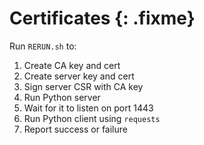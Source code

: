 # Certificates {: .fixme}

<p id="terms"></p>

Run `RERUN.sh` to:

1.  Create CA key and cert
2.  Create server key and cert
3.  Sign server CSR with CA key
4.  Run Python server
5.  Wait for it to listen on port 1443
6.  Run Python client using `requests`
7.  Report success or failure
